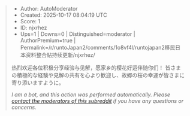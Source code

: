 > - Author: AutoModerator
> - Created: 2025-10-17 08:04:19 UTC
> - Score: 1
> - ID: njxrhez
> - Ups=1 | Downs=0 | Distinguished=moderator | AuthorPremium=true | Permalink=/r/runtoJapan2/comments/1o8vf4l/runtojapan2移民日本资料整合帖持续更新/njxrhez/
>
> 热烈欢迎各位积极分享经验与见解，愿家乡的樱花好运伴随你们！
> 皆さまの積極的な経験や見解の共有を心より歓迎し、故郷の桜の幸運が皆さまに寄り添いますように。
> 
> *I am a bot, and this action was performed automatically. Please [contact the moderators of this subreddit](/message/compose/?to=/r/runtoJapan2) if you have any questions or concerns.*
